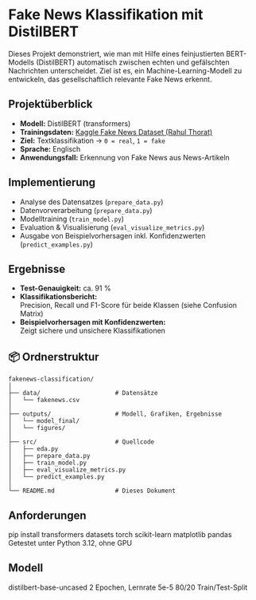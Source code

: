 # Fake News Klassifikation mit DistilBERT

Dieses Projekt demonstriert, wie man mit Hilfe eines feinjustierten BERT-Modells (DistilBERT) automatisch zwischen echten und gefälschten Nachrichten unterscheidet. Ziel ist es, ein Machine-Learning-Modell zu entwickeln, das gesellschaftlich relevante Fake News erkennt.

## Projektüberblick

- **Modell:** DistilBERT (transformers)
- **Trainingsdaten:** [Kaggle Fake News Dataset (Rahul Thorat)](https://www.kaggle.com/datasets/ioanacheres/disinformation-dataset)
- **Ziel:** Textklassifikation → `0 = real`, `1 = fake`
- **Sprache:** Englisch
- **Anwendungsfall:** Erkennung von Fake News aus News-Artikeln

## Implementierung

- Analyse des Datensatzes (`prepare_data.py`)
- Datenvorverarbeitung (`prepare_data.py`)
- Modelltraining (`train_model.py`)
- Evaluation & Visualisierung (`eval_visualize_metrics.py`)
- Ausgabe von Beispielvorhersagen inkl. Konfidenzwerten (`predict_examples.py`)

## Ergebnisse

- **Test-Genauigkeit:** ca. 91 %
- **Klassifikationsbericht:**  
  Precision, Recall und F1-Score für beide Klassen (siehe Confusion Matrix)
- **Beispielvorhersagen mit Konfidenzwerten:**  
  Zeigt sichere und unsichere Klassifikationen

## 📦 Ordnerstruktur

```
fakenews-classification/
│
├── data/                     # Datensätze
│   └── fakenews.csv
│
├── outputs/                  # Modell, Grafiken, Ergebnisse
│   └── model_final/
│   └── figures/
│
├── src/                      # Quellcode
│   ├── eda.py
│   ├── prepare_data.py
│   ├── train_model.py
│   ├── eval_visualize_metrics.py
│   └── predict_examples.py
│
└── README.md                 # Dieses Dokument
```

## Anforderungen

pip install transformers datasets torch scikit-learn matplotlib pandas
Getestet unter Python 3.12, ohne GPU

## Modell

distilbert-base-uncased
2 Epochen, Lernrate 5e-5
80/20 Train/Test-Split

